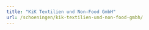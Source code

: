 ```yaml
---
title: "KiK Textilien und Non-Food GmbH"
url: /schoeningen/kik-textilien-und-non-food-gmbh/
---
```

